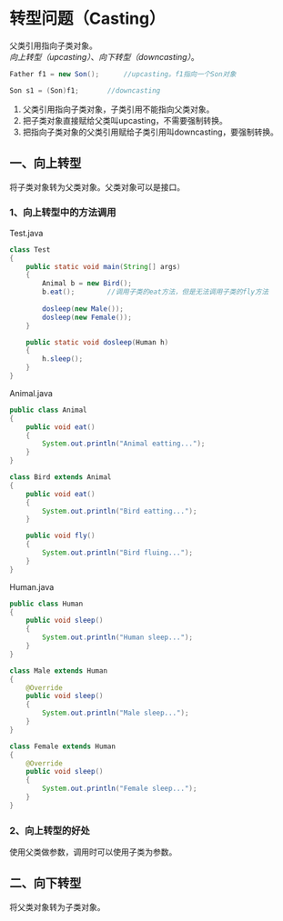 # 转型问题（Casting）

父类引用指向子类对象。  
_向上转型（upcasting）_、_向下转型（downcasting）_。  

```java {.line-numbers}
Father f1 = new Son();      //upcasting。f1指向一个Son对象

Son s1 = (Son)f1;       //downcasting
```

1. 父类引用指向子类对象，子类引用不能指向父类对象。
2. 把子类对象直接赋给父类叫upcasting，不需要强制转换。
3. 把指向子类对象的父类引用赋给子类引用叫downcasting，要强制转换。

## 一、向上转型

将子类对象转为父类对象。父类对象可以是接口。  

### 1、向上转型中的方法调用

Test.java  

```java {.line-numbers}
class Test
{
    public static void main(String[] args)
    {
        Animal b = new Bird();
        b.eat();        //调用子类的eat方法，但是无法调用子类的fly方法
        
        dosleep(new Male());
        dosleep(new Female());
    }

    public static void dosleep(Human h)
    {
        h.sleep();
    }
}
```

Animal.java

```java {.line-numbers}
public class Animal
{
    public void eat()
    {
        System.out.println("Animal eatting...");
    }
}

class Bird extends Animal
{
    public void eat()
    {
        System.out.println("Bird eatting...");
    }

    public void fly()
    {
        System.out.println("Bird fluing...");
    }
}
```

Human.java

```java {.line-numbers}
public class Human
{
    public void sleep()
    {
        System.out.println("Human sleep...");
    }
}

class Male extends Human
{
    @Override
    public void sleep()
    {
        System.out.println("Male sleep...");
    }
}

class Female extends Human
{
    @Override
    public void sleep()
    {
        System.out.println("Female sleep...");
    }
}
```

### 2、向上转型的好处

使用父类做参数，调用时可以使用子类为参数。  

## 二、向下转型

将父类对象转为子类对象。  


